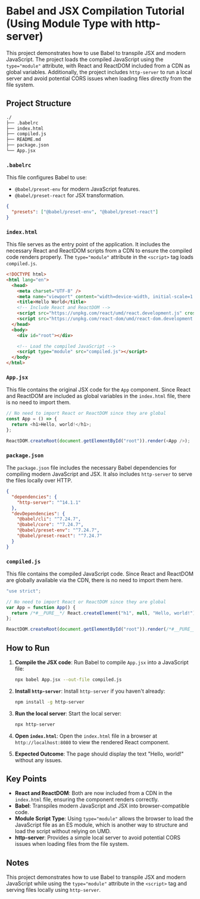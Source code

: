 # Babel and JSX Compilation Tutorial (Using Module Type with http-server)

This project demonstrates how to use Babel to transpile JSX and modern JavaScript. The project loads the compiled JavaScript using the `type="module"` attribute, with React and ReactDOM included from a CDN as global variables. Additionally, the project includes `http-server` to run a local server and avoid potential CORS issues when loading files directly from the file system.

## Project Structure

```bash
./
├── .babelrc
├── index.html
├── compiled.js
├── README.md
├── package.json
└── App.jsx
```

### `.babelrc`

This file configures Babel to use:

- `@babel/preset-env` for modern JavaScript features.
- `@babel/preset-react` for JSX transformation.

```json
{
  "presets": ["@babel/preset-env", "@babel/preset-react"]
}
```

### `index.html`

This file serves as the entry point of the application. It includes the necessary React and ReactDOM scripts from a CDN to ensure the compiled code renders properly. The `type="module"` attribute in the `<script>` tag loads `compiled.js`.

```html
<!DOCTYPE html>
<html lang="en">
  <head>
    <meta charset="UTF-8" />
    <meta name="viewport" content="width=device-width, initial-scale=1.0" />
    <title>Hello World</title>
    <!-- Include React and ReactDOM -->
    <script src="https://unpkg.com/react/umd/react.development.js" crossorigin></script>
    <script src="https://unpkg.com/react-dom/umd/react-dom.development.js" crossorigin></script>
  </head>
  <body>
    <div id="root"></div>

    <!-- Load the compiled JavaScript -->
    <script type="module" src="compiled.js"></script>
  </body>
</html>
```

### `App.jsx`

This file contains the original JSX code for the `App` component. Since React and ReactDOM are included as global variables in the `index.html` file, there is no need to import them.

```javascript
// No need to import React or ReactDOM since they are global
const App = () => {
  return <h1>Hello, world!</h1>;
};

ReactDOM.createRoot(document.getElementById("root")).render(<App />);
```

### `package.json`

The `package.json` file includes the necessary Babel dependencies for compiling modern JavaScript and JSX. It also includes `http-server` to serve the files locally over HTTP.

```json
{
  "dependencies": {
    "http-server": "^14.1.1"
  },
  "devDependencies": {
    "@babel/cli": "^7.24.7",
    "@babel/core": "^7.24.7",
    "@babel/preset-env": "^7.24.7",
    "@babel/preset-react": "^7.24.7"
  }
}
```

### `compiled.js`

This file contains the compiled JavaScript code. Since React and ReactDOM are globally available via the CDN, there is no need to import them here.

```javascript
"use strict";

// No need to import React or ReactDOM since they are global
var App = function App() {
  return /*#__PURE__*/ React.createElement("h1", null, "Hello, world!");
};

ReactDOM.createRoot(document.getElementById("root")).render(/*#__PURE__*/ React.createElement(App, null));
```

## How to Run

1. **Compile the JSX code**:
   Run Babel to compile `App.jsx` into a JavaScript file:

   ```bash
   npx babel App.jsx --out-file compiled.js
   ```

2. **Install `http-server`**:
   Install `http-server` if you haven't already:

   ```bash
   npm install -g http-server
   ```

3. **Run the local server**:
   Start the local server:

   ```bash
   npx http-server
   ```

4. **Open `index.html`**:
   Open the `index.html` file in a browser at `http://localhost:8080` to view the rendered React component.

5. **Expected Outcome**:
   The page should display the text "Hello, world!" without any issues.

## Key Points

- **React and ReactDOM**: Both are now included from a CDN in the `index.html` file, ensuring the component renders correctly.
- **Babel**: Transpiles modern JavaScript and JSX into browser-compatible code.
- **Module Script Type**: Using `type="module"` allows the browser to load the JavaScript file as an ES module, which is another way to structure and load the script without relying on UMD.
- **http-server**: Provides a simple local server to avoid potential CORS issues when loading files from the file system.

## Notes

This project demonstrates how to use Babel to transpile JSX and modern JavaScript while using the `type="module"` attribute in the `<script>` tag and serving files locally using `http-server`.
